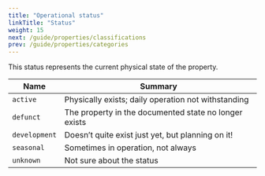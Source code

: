```yaml
---
title: "Operational status"
linkTitle: "Status"
weight: 15
next: /guide/properties/classifications
prev: /guide/properties/categories
---
```


This status represents the current physical state of the property.


| Name          | Summary                                                |
| ------------- | ------------------------------------------------------ |
| `active`      | Physically exists; daily operation not withstanding                                      |
| `defunct`     | The property in the documented state no longer exists  |
| `development` | Doesn’t quite exist just yet, but planning on it!      |
| `seasonal` 	| Sometimes in operation, not always   					 |
| `unknown` 	| Not sure about the status								 |